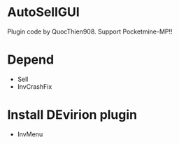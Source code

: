 # AutoSellGUI
Plugin code by QuocThien908. Support Pocketmine-MP!!
# Depend
- Sell
- InvCrashFix
# Install DEvirion plugin
- InvMenu
